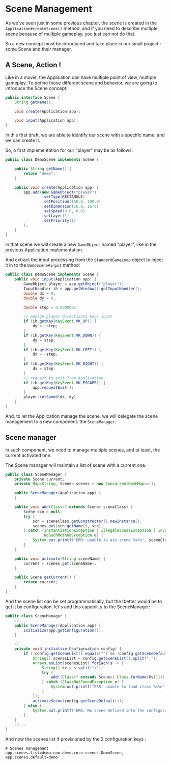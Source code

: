 # Scene Management

As we've seen just in some previous chapter, the scene is created in the
`Application#createScene()` method, and if you need to describe multiple
scene because of multiple gameplay, you just can not do that.

So a new concept must be introduced and take place in our small project : some Scene and their manager.

## A Scene, Action !

Like in a movie, the Application can have multiple point of view, multiple gameplay.
To define those different scene and behavior, we are going to introduce the Scene concept.

```java
public interface Scene {
    String getName();

    void create(Application app);

    void input(Application app);
}
```

In this first draft, we are able to identify our scene with a specific name, and we can create it.

So, a first implementation for our "player" may be as follows:

```java
public class DemoScene implements Scene {

    public String getName() {
        return "demo";
    }

    public void create(Application app) {
        app.add(new GameObject("player")
                .setType(RECTANGLE)
                .setPosition(160.0, 100.0)
                .setDimension(16.0, 16.0)
                .setSpeed(0.0, 0.0)
                .setLayer(1)
                .setPriority(1)
        );
    }
}
```

In that scene we will create a new `GameObject` named "player", like in the previous Application implementation.

And extract the input processing from the `StandardGameLoop` object to inject it in to the `DemoScene#input` method:

```java
public class DemoScene implements Scene {
    public void input(Application app) {
        GameObject player = app.getObject("player");
        InputHandler ih = app.getWindow().getInputHandler();
        double dx = 0;
        double dy = 0;

        double step = 0.0000001;

        // manage player directional keys input
        if (ih.getKey(KeyEvent.VK_UP)) {
            dy = -step;
        }
        if (ih.getKey(KeyEvent.VK_DOWN)) {
            dy = step;
        }
        if (ih.getKey(KeyEvent.VK_LEFT)) {
            dx = -step;
        }
        if (ih.getKey(KeyEvent.VK_RIGHT)) {
            dx = step;
        }
        // request to exit from Application
        if (ih.getKey(KeyEvent.VK_ESCAPE)) {
            app.requestExit();
        }
        player.setSpeed(dx, dy);
    }
}
```

And, to let the Application manage the scene, we will delegate the scene management to a new component:
the `SceneManager`.

## Scene manager

In such component, we need to manage multiple scenes, and at least, the current activated one.

The Scene manager will maintain a list of scene with a current one.

```java
public class SceneManager {
    private Scene current;
    private Map<String, Scene> scenes = new ConcurrentHashMap<>();

    public SceneManager(Application app) {
    }

    public void add(Class<? extends Scene> sceneClass) {
        Scene scn = null;
        try {
            scn = sceneClass.getConstructor().newInstance();
            scenes.put(scn.getName(), scn);
        } catch (InstantiationException | IllegalAccessException | InvocationTargetException |
                 NoSuchMethodException e) {
            System.out.printf("ERR: unable to ass scene %s%n", sceneClass.getName());
        }
    }

    public void activate(String sceneName) {
        current = scenes.get(sceneName);
    }

    public Scene getCurrent() {
        return current;
    }
} 
```

And the scene list can be set programmatically, but the tbetter would be to get it by configuration. let's add this
capability to the SceneManager:

```java
public class SceneManager {
    //...
    public SceneManager(Application app) {
        initialize(app.getConfiguration());
    }

    //...
    private void initialize(Configruation config) {
        if (!config.getSceneList().equals("") && !config.getSceneDefault().equals("")) {
            String[] scenesList = config.getSceneList().split(",");
            Arrays.asList(scenesList).forEach(s -> {
                String[] kv = s.split(":");
                try {
                    add((Class<? extends Scene>) Class.forName(kv[1]));
                } catch (ClassNotFoundException e) {
                    System.out.printf("ERR: unable to load class %s%n", kv[1]);
                }
            });
            activateScene(config.getSceneDefault());
        } else {
            System.out.printf("ERR: No scene defined into the configuration");
        }
    }
    //...
}
```

And now the scenes list if provisioned by the 2 configuration keys :

```properties
# Scenes management
app.scenes.list=demo:com.demo.core.scenes.DemoScene,
app.scenes.default=demo
```

